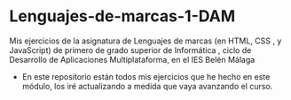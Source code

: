 # Lenguajes-de-marcas-1-DAM
Mis ejercicios de la asignatura de Lenguajes de marcas (en HTML, CSS , y JavaScript) de primero de grado superior de Informática , ciclo de Desarrollo de Aplicaciones Multiplataforma, en el IES Belén Málaga 

- En este repositorio están todos mis ejercicios que he hecho en este módulo, los iré actualizando a medida que vaya avanzando el curso.
